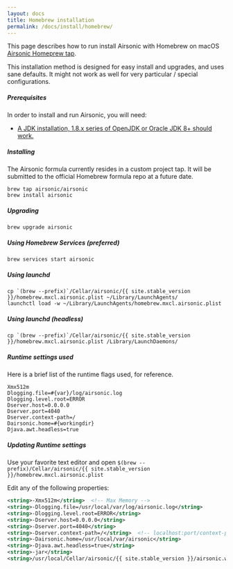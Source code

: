 ```yaml
---
layout: docs
title: Homebrew installation
permalink: /docs/install/homebrew/
---
```

This page describes how to run install Airsonic with Homebrew on macOS [Airsonic Homeprew tap](https://github.com/airsonic/homebrew-airsonic/).

This installation method is designed for easy install and upgrades, and uses sane defaults. It might not work as well for very particular / special configurations.

##### Prerequisites

In order to install and run Airsonic, you will need:
- [A JDK installation, 1.8.x series of OpenJDK or Oracle JDK 8+ should work.](/docs/install/prerequisites)

##### Installing

The Airsonic formula currently resides in a custom project tap. It will be submitted to the official Homebrew formula repo at a future date.

```
brew tap airsonic/airsonic
brew install airsonic
```

##### Upgrading

```
brew upgrade airsonic
```

##### Using Homebrew Services (preferred)

```
brew services start airsonic
```

##### Using launchd

```
cp `(brew --prefix)`/Cellar/airsonic/{{ site.stable_version }}/homebrew.mxcl.airsonic.plist ~/Library/LaunchAgents/
launchctl load -w ~/Library/LaunchAgents/homebrew.mxcl.airsonic.plist
```

##### Using launchd (headless)

```
cp `(brew --prefix)`/Cellar/airsonic/{{ site.stable_version }}/homebrew.mxcl.airsonic.plist /Library/LaunchDaemons/
```

##### Runtime settings used

Here is a brief list of the runtime flags used, for reference.

```
Xmx512m
Dlogging.file=#{var}/log/airsonic.log
Dlogging.level.root=ERROR
Dserver.host=0.0.0.0
Dserver.port=4040
Dserver.context-path=/
Dairsonic.home=#{workingdir}
Djava.awt.headless=true
```

##### Updating Runtime settings

Use your favorite text editor and open `$(brew --prefix)/Cellar/airsonic/{{ site.stable_version }}/homebrew.mxcl.airsonic.plist`

Edit any of the following properties:

```xml
<string>-Xmx512m</string>  <!-- Max Memory -->
<string>-Dlogging.file=/usr/local/var/log/airsonic.log</string>
<string>-Dlogging.level.root=ERROR</string>
<string>-Dserver.host=0.0.0.0</string>
<string>-Dserver.port=4040</string>
<string>-Dserver.context-path=/</string>  <!-- localhost:port/context-path, e.g.: /airsonic -->
<string>-Dairsonic.home=/usr/local/var/airsonic</string>
<string>-Djava.awt.headless=true</string>
<string>-jar</string>
<string>/usr/local/Cellar/airsonic/{{ site.stable_version }}/airsonic.war</string>
```
